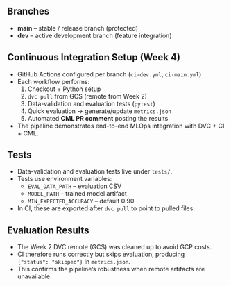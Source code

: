 ## Branches
- **main** – stable / release branch (protected)
- **dev** – active development branch (feature integration)

## Continuous Integration Setup (Week 4)
- GitHub Actions configured per branch (`ci-dev.yml`, `ci-main.yml`)
- Each workflow performs:
  1. Checkout + Python setup  
  2. `dvc pull` from GCS (remote from Week 2)  
  3. Data-validation and evaluation tests (`pytest`)  
  4. Quick evaluation → generate/update `metrics.json`  
  5. Automated **CML PR comment** posting the results  
- The pipeline demonstrates end-to-end MLOps integration with DVC + CI + CML.

## Tests
- Data-validation and evaluation tests live under `tests/`.
- Tests use environment variables:
  - `EVAL_DATA_PATH` – evaluation CSV  
  - `MODEL_PATH` – trained model artifact  
  - `MIN_EXPECTED_ACCURACY` – default 0.90  
- In CI, these are exported after `dvc pull` to point to pulled files.

## Evaluation Results
- The Week 2 DVC remote (GCS) was cleaned up to avoid GCP costs.  
- CI therefore runs correctly but skips evaluation, producing  
  `{"status": "skipped"}` in `metrics.json`.  
- This confirms the pipeline’s robustness when remote artifacts are unavailable.
